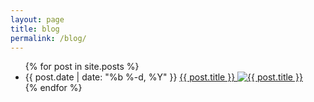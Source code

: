 ```yaml
---
layout: page
title: blog
permalink: /blog/
---
```



<div class="home">

<link href="/css/styles2.css" rel="stylesheet" />

 <div class="masonry">


  <!-- <h1 class="page-heading">Posts</h1> -->

  <ul class="post-list">
    {% for post in site.posts %}
      <li>
        <span class="post-meta">{{ post.date | date: "%b %-d, %Y" }}</span>
          <a class="post-link" href="{{ post.url | prepend: site.baseurl }}">{{ post.title }}
        <img src="{{ post.image | prepend: site.baseurl }}" alt="{{ post.title }}" title="{{ post.title }}"></a>
      </li>
    {% endfor %}
  </ul>

  <!-- <p class="rss-subscribe">subscribe <a href="{{ "/feed.xml" | prepend: site.baseurl }}">via RSS</a></p> -->

</div>

<!-- <blockquote>
  <p>A sample blockquote.</p>

  <blockquote>
      <p>Nested blockquotes are
  also possible.</p>
    </blockquote> -->


<!-- <span style="color: orange"> party time </span> -->


  <body>
<!-- alright -->
<!-- <img align="right" src="img/blue.png"> -->


  </body>
